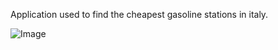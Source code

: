 Application used to find the cheapest gasoline stations in italy.


![Image](../master/data/italian-station.png)